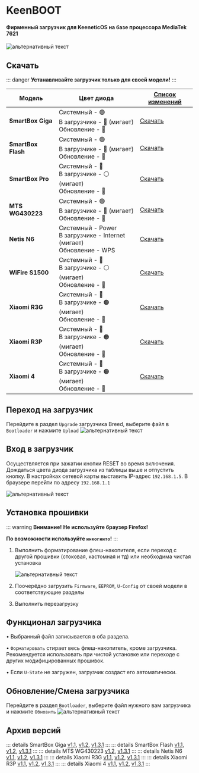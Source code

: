 # KeenBOOT

#### Фирменный загрузчик для KeeneticOS на базе процессора MediaTek 7621

![альтернативный текст](/assets/images/wiki/helpful/keenboot/main.png)

## Скачать

::: danger
**Устанавливайте загрузчик только для своей модели!**
:::

| Модель             | Цвет диода                                                                   | [Список изменений](https://t.me/keeneticported/7905)                      |
|--------------------|------------------------------------------------------------------------------|---------------------------------------------------------------------------|
| **SmartBox Giga**  | Системный - 🟢<br/>В загрузчике - 🔵 (мигает) <br/>Обновление - 🔴           | [Скачать](/assets/files/keenboot/v1.3.2/KeenBOOT-SB_Giga_v1.3.2.bin)      |
| **SmartBox Flash** | Системный - 🟢<br/>В загрузчике - 🔵 (мигает) <br/>Обновление - 🔴           | [Скачать](/assets/files/keenboot/v1.3.2/KeenBOOT-SB_Flash_v1.3.2.bin)     |
| **SmartBox Pro**   | Системный - 🔵<br/>В загрузчике - ⚪ (мигает) <br/>Обновление - 🔵            | [Скачать](/assets/files/keenboot/v1.3.2/KeenBOOT-SB_Pro_v1.3.2.bin)       |
| **MTS WG430223**   | Системный - 🟢<br/>В загрузчике - 🔴 (мигает) <br/>Обновление - 🔴           | [Скачать](/assets/files/keenboot/v1.3.2/KeenBOOT-MTS_WG430223_v1.3.2.bin) |
| **Netis N6**       | Системный - Power<br/>В загрузчике - Internet (мигает) <br/>Обновление - WPS | [Скачать](/assets/files/keenboot/v1.3.2/KeenBOOT-Netis_N6_v1.3.2.bin)     |
| **WiFire S1500**   | Системный - 🔵<br/>В загрузчике - ⚪ (мигает) <br/>Обновление - 🔵            | [Скачать](/assets/files/keenboot/v1.3.2/KeenBOOT-WiFire-S1500_v1.3.2.bin) |
| **Xiaomi R3G**     | Системный - 🔵<br/>В загрузчике - 🟠 (мигает) <br/>Обновление - 🔴           | [Скачать](/assets/files/keenboot/v1.3.2/KeenBOOT-Xiaomi_3G_v1.3.2.bin)    |
| **Xiaomi R3P**     | Системный - 🔵<br/>В загрузчике - 🟠 (мигает) <br/>Обновление - 🔴           | [Скачать](/assets/files/keenboot/v1.3.2/KeenBOOT-Xiaomi_3P_v1.3.2.bin)    |
| **Xiaomi 4**       | Системный - 🔵<br/>В загрузчике - 🟠 (мигает) <br/>Обновление - 🔴           | [Скачать](/assets/files/keenboot/v1.3.2/KeenBOOT-Xiaomi_4_v1.3.2.bin)     |

## Переход на загрузчик

Перейдите в раздел `Upgrade` загрузчика Breed, выберите файл в `Bootloader` и нажмите `Upload`
![альтернативный текст](/assets/images/wiki/helpful/breed/upgrade.png)

## Вход в загрузчик

Осуществляется при зажатии кнопки RESET во время включения. Дождаться цвета диода загрузчика из таблицы выше и отпустить кнопку. В настройках сетевой карты выставить IP-адрес `192.168.1.5`.
В браузере перейти по адресу `192.168.1.1`

![альтернативный текст](/assets/images/wiki/helpful/keenboot/network.png)

## Установка прошивки

::: warning **Внимание!**
**Не используйте браузер Firefox!**

**По возможности используйте `инкогнито`!**
:::

1. Выполнить форматирование флеш-накопителя, если переход с другой прошивки (стоковая, кастомная и тд) или необходима чистая установка

   ![альтернативный текст](/assets/images/wiki/helpful/keenboot/erase.png)
2. Поочерёдно загрузить `Firmware`, `EEPROM`, `U-Config` от своей модели в соответствующие разделы
3. Выполнить перезагрузку

## Функционал загрузчика

• Выбранный файл записывается в оба раздела.

• `Форматировать` стирает весь флеш-накопитель, кроме загрузчика. Рекомендуется использовать при чистой установке или переходе с других модифицированных прошивок.

• Если `U-State` не загружен, загрузчик создаст его автоматически.

## Обновление/Смена загрузчика

Перейдите в раздел `Bootloader`, выберите файл нужного вам загрузчика и нажмите `Обновить`
![альтернативный текст](/assets/images/wiki/helpful/keenboot/update.png)

## Архив версий

::: details SmartBox Giga
[v1.1](/assets/files/keenboot/v1.1/KeenBOOT-SB_Giga_v1.1.bin), [v1.2](/assets/files/keenboot/v1.2/KeenBOOT-SB_Giga_v1.2.bin), [v1.3.1](/assets/files/keenboot/v1.3.1/KeenBOOT-SB_Giga_v1.3.1.bin)
:::
::: details SmartBox Flash
[v1.1](/assets/files/keenboot/v1.1/KeenBOOT-SB_Flash_v1.1.bin), [v1.2](/assets/files/keenboot/v1.2/KeenBOOT-SB_Flash_v1.2.bin), [v1.3.1](/assets/files/keenboot/v1.3.1/KeenBOOT-SB_Flash_v1.3.1.bin)
:::
::: details MTS WG430223
[v1.2](/assets/files/keenboot/v1.2/KeenBOOT-MTS_WG430223_v1.2.bin), [v1.3.1](/assets/files/keenboot/v1.3.1/KeenBOOT-MTS_WG430223_v1.3.1.bin)
:::
::: details Netis N6
[v1.1](/assets/files/keenboot/v1.1/KeenBOOT-Netis_N6_v1.1.bin), [v1.2](/assets/files/keenboot/v1.2/KeenBOOT-Netis_N6_v1.2.bin), [v1.3.1](/assets/files/keenboot/v1.3.1/KeenBOOT-Netis_N6_v1.3.1.bin)
:::
::: details Xiaomi R3G
[v1.1](/assets/files/keenboot/v1.1/KeenBOOT-Xiaomi_3G_v1.1.bin), [v1.2](/assets/files/keenboot/v1.2/KeenBOOT-Xiaomi_3G_v1.2.bin), [v1.3.1](/assets/files/keenboot/v1.3.1/KeenBOOT-Xiaomi_3G_v1.3.1.bin)
:::
::: details Xiaomi R3P
[v1.1](/assets/files/keenboot/v1.1/KeenBOOT-Xiaomi_3P_v1.1.bin), [v1.2](/assets/files/keenboot/v1.2/KeenBOOT-Xiaomi_3P_v1.2.bin), [v1.3.1](/assets/files/keenboot/v1.3.1/KeenBOOT-Xiaomi_3P_v1.3.1.bin)
:::
::: details Xiaomi 4
[v1.1](/assets/files/keenboot/v1.1/KeenBOOT-Xiaomi_4_v1.1.bin), [v1.2](/assets/files/keenboot/v1.2/KeenBOOT-Xiaomi_4_v1.2.bin), [v1.3.1](/assets/files/keenboot/v1.3.1/KeenBOOT-Xiaomi_4_v1.3.1.bin)
:::
